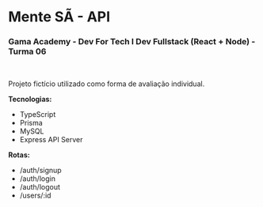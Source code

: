 # Mente SÃ - API

### Gama Academy - Dev For Tech I Dev Fullstack (React + Node) - Turma 06

<br />

Projeto fictício utilizado como forma de avaliação individual.

<strong> Tecnologias: </strong>
* TypeScript
* Prisma
* MySQL
* Express API Server

<strong> Rotas: </strong>

* /auth/signup
* /auth/login
* /auth/logout
* /users/:id


